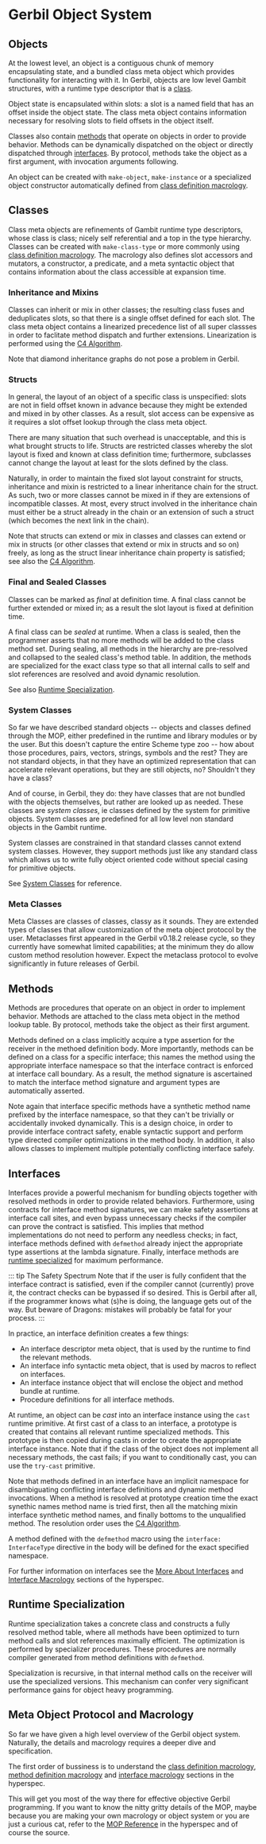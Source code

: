 # Gerbil Object System

## Objects

At the lowest level, an object is a contiguous chunk of memory
encapsulating state, and a bundled class meta object which provides
functionality for interacting with it. In Gerbil, objects are low
level Gambit structures, with a runtime type descriptor that is a
[class](#classes).

Object state is encapsulated within slots: a slot is a named field that
has an offset inside the object state. The class meta object contains
information necessary for resolving slots to field offsets in the
object itself.

Classes also contain [methods](#methods) that operate on objects in
order to provide behavior. Methods can be dynamically dispatched on
the object or directly dispatched through [interfaces](#interfaces).
By protocol, methods take the object as a first argument, with
invocation arguments following.

An object can be created with `make-object`, `make-instance` or a
specialized object constructor automatically defined from
[class definition macrology](TODO).

## Classes

Class meta objects are refinements of Gambit runtime type descriptors,
whose class is class; nicely self referential and a top in the type
hierarchy. Classes can be created with `make-class-type` or more
commonly using [class definition macrology](TODO).
The macrology also defines slot accessors and mutators, a constructor,
a predicate, and a meta syntactic object that contains information
about the class accessible at expansion time.

### Inheritance and Mixins

Classes can inherit or mix in other classes; the resulting class fuses
and deduplicates slots, so that there is a single offset defined for
each slot. The class meta object contains a linearized precedence list
of all super classses in order to faclitate method dispatch and further
extensions. Linearization is performed using the [C4 Algorithm](TODO).

Note that diamond inheritance graphs do not pose a problem in Gerbil.

### Structs

In general, the layout of an object of a specific class is
unspecified: slots are not in field offset known in advance because
they might be extended and mixed in by other classes. As a result,
slot access can be expensive as it requires a slot offset lookup
through the class meta object.

There are many situation that such overhead is unacceptable, and this
is what brought structs to life. Structs are restricted classes
whereby the slot layout is fixed and known at class definition time;
furthermore, subclasses cannot change the layout at least for the
slots defined by the class.

Naturally, in order to maintain the fixed slot layout constraint for
structs, inheritance and mixin is restricted to a linear inheritance
chain for the struct. As such, two or more classes cannot be mixed in
if they are extensions of incompatible classes. At most, every struct
involved in the inheritance chain must either be a struct already in
the chain or an extension of such a struct (which becomes the next
link in the chain).

Note that structs can extend or mix in classes and classes can extend
or mix in structs (or other classes that extend or mix in structs and
so on) freely, as long as the struct linear inheritance chain property
is satisfied; see also the [C4 Algorithm](TODO).

### Final and Sealed Classes

Classes can be marked as _final_ at definition time. A final class
cannot be further extended or mixed in; as a result the slot layout is
fixed at definition time.

A final class can be _sealed_ at runtime. When a class is sealed, then
the programmer asserts that no more methods will be added to the class
method set. During sealing, all methods in the hierarchy are
pre-resolved and collapsed to the sealed class's method table. In
addition, the methods are specialized for the exact class type so that
all internal calls to self and slot references are resolved and
avoid dynamic resolution.

See also [Runtime Specialization](#runtime-specialization).

### System Classes

So far we have described standard objects -- objects and classes
defined through the MOP, either predefined in the runtime and library
modules or by the user. But this doesn't capture the entire Scheme
type zoo -- how about those procedures, pairs, vectors, strings,
symbols and the rest? They are not standard objects, in that they have
an optimized representation that can accelerate relevant operations,
but they are still objects, no? Shouldn't they have a class?

And of course, in Gerbil, they do: they have classes that are not
bundled with the objects themselves, but rather are looked up as
needed. These classes are _system classes_, ie classes defined by the
system for primitive objects. System classes are predefined for all
low level non standard objects in the Gambit runtime.

System classes are constrained in that standard classes cannot extend
system classes. However, they support methods just like any standard
class which allows us to write fully object oriented code without
special casing for primitive objects.

See [System Classes](/reference/gerbil/core/predefined-classes.md#system-classes) for
reference.

### Meta Classes

Meta Classes are classes of classes, classy as it sounds. They are
extended types of classes that allow customization of the meta object
protocol by the user. Metaclasses first appeared in the Gerbil v0.18.2
release cycle, so they currently have somewhat limited capabilities;
at the minimum they do allow custom method resolution however. Expect
the metaclass protocol to evolve significantly in future releases of
Gerbil.

## Methods

Methods are procedures that operate on an object in order to implement
behavior.  Methods are attached to the class meta object in the method
lookup table. By protocol, methods take the object as their first
argument.

Methods defined on a class implicitly acquire a type assertion for the
receiver in the methoed definition body. More importantly, methods can
be defined on a class for a specific interface; this names the method
using the appropriate interface namespace so that the interface
contract is enforced at interface call boundary. As a result, the
method signature is ascertained to match the interface method
signature and argument types are automatically asserted.

Note again that interface specific methods have a synthetic method
name prefixed by the interface namespace, so that they can't be
trivially or accidentally invoked dynamically. This is a design
choice, in order to provide interface contract safety, enable
syntactic support and perform type directed compiler optimizations in
the method body. In addition, it also allows classes to implement
multiple potentially conflicting interface safely.

## Interfaces

Interfaces provide a powerful mechanism for bundling objects together
with resolved methods in order to provide related
behaviors. Furthermore, using contracts for interface method
signatures, we can make safety assertions at interface call sites, and
even bypass unnecessary checks if the compiler can prove the contract
is satisfied. This implies that method implementations do not need to
perform any needless checks; in fact, interface methods defined with
`defmethod` already inject the appropriate type assertions at the
lambda signature. Finally, interface methods are [runtime specialized](#runtime-specialization) for maximum performance.

::: tip The Safety Spectrum
Note that if the user is fully confident
that the interface contract is satisfied, even if the compiler cannot
(currently) prove it, the contract checks can be bypassed if so
desired. This is Gerbil after all, if the programmer knows what (s)he is
doing, the language gets out of the way. But beware of Dragons: mistakes
will probably be fatal for your process.
:::

In practice, an interface definition creates a few things:
- An interface descriptor meta object, that is used by the runtime to find the
  relevant methods.
- An interface info syntactic meta object, that is used by macros to reflect
  on interfaces.
- An interface instance object that will enclose the object and method bundle
  at runtime.
- Procedure definitions for all interface methods.

At runtime, an object can be _cast_ into an interface instance using
the `cast` runtime primitive. At first cast of a class to an
interface, a prototype is created that contains all relevant runtime
specialized methods. This prototype is then copied during casts in
order to create the appropriate interface instance. Note that if the
class of the object does not implement all necessary methods, the cast
fails; if you want to conditionally cast, you can use the `try-cast`
primitive.

Note that methods defined in an interface have an implicit namespace
for disambiguating conflicting interface definitions and dynamic
method invocations. When a method is resolved at prototype creation
time the exact synethic names method name is tried first, then all the
matching mixin interface synthetic method names, and finally bottoms
to the unqualified method. The resolution order uses the [C4 Algorithm](TODO).

A method defined with the `defmethod` macro using the `interface: InterfaceType`
directive in the body will be defined for the exact specified namespace.

For further information on interfaces see the [More About Interfaces](/reference/gerbil/interface.md)
and [Interface Macrology](/reference/gerbil/core/interface.md) sections of the hyperspec.

## Runtime Specialization

Runtime specialization takes a concrete class and constructs a fully
resolved method table, where all methods have been optimized to turn
method calls and slot references maximally efficient. The optimization
is performed by specializer procedures. These procedures are
normally compiler generated from method definitions with `defmethod`.

Specialization is recursive, in that internal method calls on the
receiver will use the specialized versions. This mechanism can confer
very significant performance gains for object heavy programming.

## Meta Object Protocol and Macrology

So far we have given a high level overview of the Gerbil object
system. Naturally, the details and macrology requires a deeper dive
and specification.

The first order of bussiness is to understand the [class definition macrology](TODO),
[method definition macrology](TODO) and [interface macrology](TODO)
sections in the hyperspec.

This will get you most of the way there for effective objective Gerbil
programming. If you want to know the nitty gritty details of the MOP,
maybe because you are making your own macrology or object system or
you are just a curious cat, refer to the [MOP Reference](/reference/gerbil/runtime/mop.md)
in the hyperspec and of course the source.
